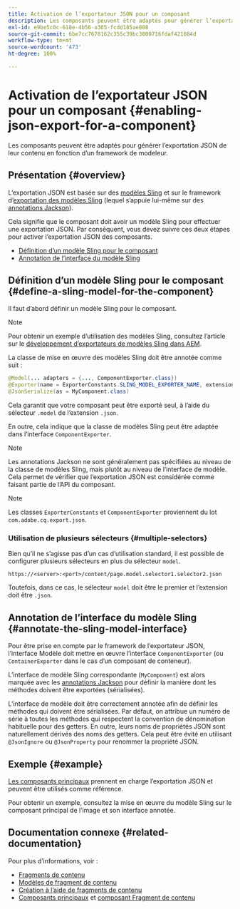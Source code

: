 ```yaml
---
title: Activation de l’exportateur JSON pour un composant
description: Les composants peuvent être adaptés pour générer l’exportation JSON de leur contenu en fonction d’un framework de modeleur.
exl-id: e9be5c0c-618e-4b56-a365-fcdd185ae808
source-git-commit: 6be7cc7678162c355c39bc3000716fdaf421884d
workflow-type: tm+mt
source-wordcount: '473'
ht-degree: 100%

---
```


# Activation de l’exportateur JSON pour un composant {#enabling-json-export-for-a-component}

Les composants peuvent être adaptés pour générer l’exportation JSON de leur contenu en fonction d’un framework de modeleur.

## Présentation {#overview}

L’exportation JSON est basée sur des [modèles Sling](https://sling.apache.org/documentation/bundles/models.html) et sur le framework d’[exportation des modèles Sling](https://sling.apache.org/documentation/bundles/models.html#exporter-framework-since-130) (lequel s’appuie lui-même sur des [annotations Jackson](https://github.com/FasterXML/jackson-annotations/wiki/Jackson-Annotations)).

Cela signifie que le composant doit avoir un modèle Sling pour effectuer une exportation JSON. Par conséquent, vous devez suivre ces deux étapes pour activer l’exportation JSON des composants.

* [Définition d’un modèle Sling pour le composant](#define-a-sling-model-for-the-component)
* [Annotation de l’interface du modèle Sling](#annotate-the-sling-model-interface)

## Définition d’un modèle Sling pour le composant {#define-a-sling-model-for-the-component}

Il faut d’abord définir un modèle Sling pour le composant.

>[!NOTE]
>
>Pour obtenir un exemple d’utilisation des modèles Sling, consultez l’article sur le [développement d’exportateurs de modèles Sling dans AEM](https://experienceleague.adobe.com/docs/experience-manager-learn/foundation/development/develop-sling-model-exporter.html?lang=fr).

La classe de mise en œuvre des modèles Sling doit être annotée comme suit :

```java
@Model(... adapters = {..., ComponentExporter.class})
@Exporter(name = ExporterConstants.SLING_MODEL_EXPORTER_NAME, extensions = ExporterConstants.SLING_MODEL_EXTENSION)
@JsonSerialize(as = MyComponent.class)
```

Cela garantit que votre composant peut être exporté seul, à l’aide du sélecteur `.model` de l’extension `.json`.

En outre, cela indique que la classe de modèles Sling peut être adaptée dans l’interface `ComponentExporter`.

>[!NOTE]
>
>Les annotations Jackson ne sont généralement pas spécifiées au niveau de la classe de modèles Sling, mais plutôt au niveau de l’interface de modèle. Cela permet de vérifier que l’exportation JSON est considérée comme faisant partie de l’API du composant.

>[!NOTE]
>
>Les classes `ExporterConstants` et `ComponentExporter` proviennent du lot `com.adobe.cq.export.json`.

### Utilisation de plusieurs sélecteurs {#multiple-selectors}

Bien qu’il ne s’agisse pas d’un cas d’utilisation standard, il est possible de configurer plusieurs sélecteurs en plus du sélecteur `model`.

```
https://<server>:<port>/content/page.model.selector1.selector2.json
```

Toutefois, dans ce cas, le sélecteur `model` doit être le premier et l’extension doit être `.json`.

## Annotation de l’interface du modèle Sling {#annotate-the-sling-model-interface}

Pour être prise en compte par le framework de l’exportateur JSON, l’interface Modèle doit mettre en œuvre l’interface `ComponentExporter` (ou `ContainerExporter` dans le cas d’un composant de conteneur).

L’interface de modèle Sling correspondante (`MyComponent`) est alors marquée avec les [annotations Jackson](https://github.com/FasterXML/jackson-annotations/wiki/Jackson-Annotations) pour définir la manière dont les méthodes doivent être exportées (sérialisées).

L’interface de modèle doit être correctement annotée afin de définir les méthodes qui doivent être sérialisées. Par défaut, on attribue un numéro de série à toutes les méthodes qui respectent la convention de dénomination habituelle pour des getters. En outre, leurs noms de propriétés JSON sont naturellement dérivés des noms des getters. Cela peut être évité en utilisant `@JsonIgnore` ou `@JsonProperty` pour renommer la propriété JSON.

## Exemple {#example}

[Les composants principaux](https://experienceleague.adobe.com/docs/experience-manager-core-components/using/introduction.html?lang=fr) prennent en charge l’exportation JSON et peuvent être utilisés comme référence.

Pour obtenir un exemple, consultez la mise en œuvre du modèle Sling sur le composant principal de l’image et son interface annotée.

## Documentation connexe {#related-documentation}

Pour plus d’informations, voir :

* [Fragments de contenu](/help/sites-cloud/administering/content-fragments/content-fragments.md)
* [Modèles de fragment de contenu](/help/sites-cloud/administering/content-fragments/content-fragments-models.md)
* [Création à l’aide de fragments de contenu](/help/sites-cloud/authoring/fundamentals/content-fragments.md)
* [Composants principaux](https://experienceleague.adobe.com/docs/experience-manager-core-components/using/introduction.html) et [composant Fragment de contenu](https://experienceleague.adobe.com/docs/experience-manager-core-components/using/components/content-fragment-component.html?lang=fr)
